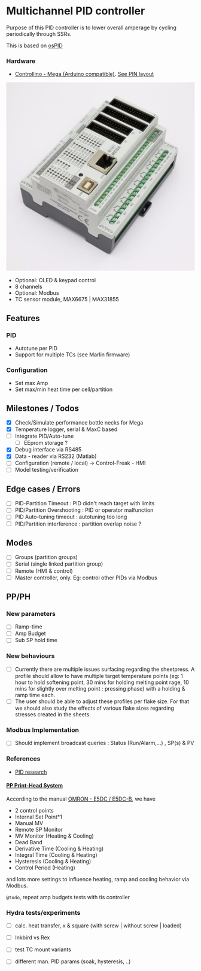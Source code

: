 # Multichannel PID controller

Purpose of this PID controller is to lower overall amperage by cycling periodically through SSRs.

This is based on [osPID](http://ospid.com/blog/download/)

### Hardware

- [Controllino - Mega (Arduino compatible)](https://www.controllino.biz/product/controllino-mega/). [See PIN layout](./vendor/controllino/CONTROLLINO-MEGA-Pinout-1.jpg)

![](./vendor/controllino/mega.jpg)

- Optional: OLED & keypad control
- 8 channels
- Optional: Modbus
- TC sensor module, MAX6675 | MAX31855

## Features

### PID

- Autotune per PID
- Support for multiple TCs (see Marlin firmware)

### Configuration

- Set max Amp
- Set max/min heat time per cell/partition

## Milestones / Todos

- [x] Check/Simulate performance bottle necks for Mega
- [x] Temperature logger, serial & MaxC based
- [ ] Integrate PID/Auto-tune
  - [ ] EEprom storage ?
- [x] Debug interface via RS485
- [x] Data - reader via RS232 (Matlab)
- [ ] Configuration (remote / local) -> Control-Freak - HMI
- [ ] Model testing/verification

## Edge cases / Errors

- [ ] PID-Partition Timeout : PID didn't reach target with limits
- [ ] PID/Partition Overshooting : PID or operator malfunction
- [ ] PID Auto-tuning timeout : autotuning too long
- [ ] PID/Partition interference : partition overlap noise ?

## Modes

- [ ] Groups (partition groups)
- [ ] Serial (single linked partition group)
- [ ] Remote (HMI & control)
- [ ] Master controller, only. Eg: control other PIDs via Modbus

## PP/PH

### New parameters

- [ ] Ramp-time
- [ ] Amp Budget
- [ ] Sub SP hold time

### New behaviours

- [ ] Currently there are multiple issues surfacing regarding the sheetpress. A profile should allow to have multiple target temperature points (eg: 1 hour to hold softening point, 30 mins for holding melting point rage, 10 mins for slightly over melting point : pressing phase) with a holding & ramp time each.
- [ ] The user should be able to adjust these profiles per flake size. For that we should also study the effects of various flake sizes regarding stresses created in the sheets.

### Modbus Implementation

- [ ] Should implement broadcast queries : Status (Run/Alarm,...) , SP(s) & PV

### References

- [PID research](https://github.com/plastic-hub/research#pid-control)

#### [PP Print-Head System](https://github.com/plastic-hub/lydia-print-head)

According to the manual [OMRON - E5DC / E5DC-B](http://omrondoc.ru/C/H175-E1-08.pdf), we have

- 2 control points
- Internal Set Point*1
- Manual MV
- Remote SP Monitor
- MV Monitor (Heating & Cooling)
- Dead Band
- Derivative Time (Cooling & Heating)
- Integral Time (Cooling & Heating)
- Hysteresis (Cooling & Heating)
- Control Period (Heating)

and lots more settings to influence heating, ramp and cooling behavior via Modbus.

```@todo```, repeat amp budgets tests with tis controller

### Hydra tests/experiments

- [ ] calc. heat transfer, x & square (with screw | without screw | loaded)
- [ ] Inkbird vs Rex
- [ ] test TC mount variants
- [ ] different man. PID params (soak, hysteresis, ..)

